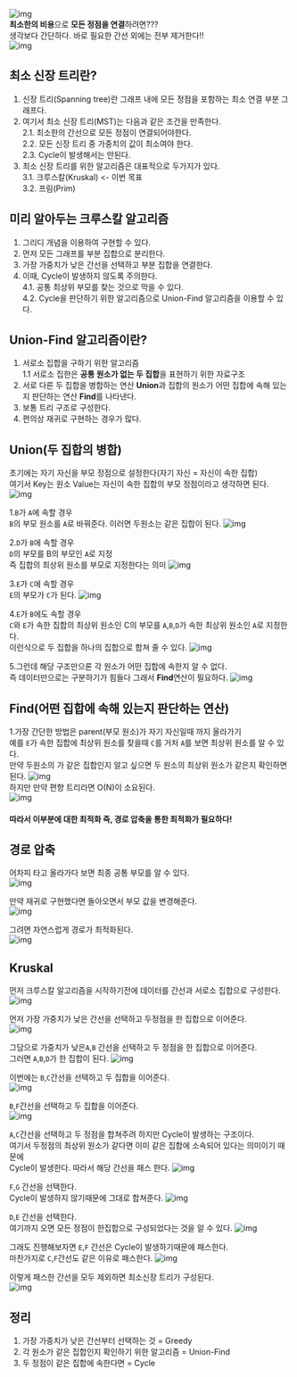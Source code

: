 ![img](../img/1.kru.png)  
**최소한의 비용**으로 **모든 정점을 연결**하려면???  
생각보다 간단하다. 바로 필요한 간선 외에는 전부 제거한다!!  
![img](../img/2.kru.png)  
  
  
## 최소 신장 트리란?
1. 신장 트리(Spanning tree)란 그래프 내에 모든 정점을 포함하는 최소 연결 부분 그래프다.  
2. 여기서 최소 신장 트리(MST)는 다음과 같은 조건을 만족한다.  
2.1. 최소한의 간선으로 모든 정점이 연결되어야한다.  
2.2. 모든 신장 트리 중 가중치의 값이 최소여야 한다.  
2.3. Cycle이 발생해서는 안된다.  
3. 최소 신장 트리를 위한 알고리즘은 대표적으로 두가지가 있다.  
3.1. 크루스칼(Kruskal) <- 이번 목표  
3.2. 프림(Prim)    
  
## 미리 알아두는 크루스칼 알고리즘
1. 그리디 개념을 이용하여 구현할 수 있다.  
2. 먼저 모든 그래프를 부분 집합으로 분리한다.  
3. 가장 가중치가 낮은 간선을 선택하고 부분 집합을 연결한다.  
4. 이때, Cycle이 발생하지 않도록 주의한다.  
4.1. 공통 최상위 부모를 찾는 것으로 막을 수 있다.  
4.2. Cycle을 판단하기 위한 알고리즘으로 Union-Find 알고리즘을 이용할 수 있다.  
  
  
## Union-Find 알고리즘이란?
1. 서로소 집합을 구하기 위한 알고리즘  
1.1 서로소 집한은 **공통 원소가 없는 두 집합**을 표현하기 위한 자료구조
2. 서로 다른 두 집합을 병합하는 연산 **Union**과 집합의 원소가 어떤 집합에 속해 있는지 판단하는 연산 **Find**를 나타낸다.
3. 보통 트리 구조로 구성한다.
4. 편의상 재귀로 구현하는 경우가 많다.  
  
## Union(두 집합의 병합)  
초기에는 자기 자신을 부모 정점으로 설정한다(자기 자신 = 자신이 속한 집합)  
여기서 Key는 원소 Value는 자신이 속한 집합의 부모 정점이라고 생각하면 된다.  
![img](../img/3.kru.png)  
  
1.`B`가 `A`에 속할 경우  
`B`의 부모 원소를 `A`로 바꿔준다. 이러면 두원소는 같은 집합이 된다.
  ![img](../img/4.kru.png)  
  
2.`D`가 `B`에 속할 경우  
`D`의 부모를 B의 부모인 `A`로 지정  
즉 집합의 최상위 원소를 부모로 지정한다는 의미
![img](../img/5.kru.png)  
  
3.`E`가 `C`에 속할 경우  
`E`의 부모가 `C`가 된다.
![img](../img/6.kru.png)  
  
4.`E`가 `B`에도 속할 경우  
`C`와 `E`가 속한 집합의 최상위 원소인 C의 부모를 `A`,`B`,`D`가 속한 최상위 원소인 `A`로 지정한다.  
이런식으로 두 집합을 하나의 집합으로 합쳐 줄 수 있다.
![img](../img/7.kru.png)  
  
5.그런데 해당 구조만으론 각 원소가 어떤 집합에 속한지 알 수 없다.  
즉 데이터만으로는 구분하기가 힘들다 그래서 **Find**연산이 필요하다.
![img](../img/8.kru.png)  
  
  
## Find(어떤 집합에 속해 있는지 판단하는 연산)  
  
1.가장 간단한 방법은 parent(부모 원소)가 자기 자신일때 까지 올라가기  
예를 `E`가 속한 집합에 최상위 원소를 찾을때 `C`를 거처 `A`를 보면 최상위 원소를 알 수 있다.  
만약 두원소의 가 같은 집합인지 알고 싶으면 두 원소의 최상위 원소가 같은지 확인하면 된다.
![img](../img/9.kru.png)  
하지만 만약 편향 트리라면 O(N)이 소요된다.  
![img](../img/10.kru.png)  
  
#### 따라서 이부분에 대한 최적화 즉, 경로 압축을 통한 최적화가 필요하다!  
  
## 경로 압축
어차피 타고 올라가다 보면 최종 공통 부모를 알 수 있다.  
![img](../img/10.kru.png)  
  
만약 재귀로 구현했다면 돌아오면서 부모 값을 변경해준다.  
![img](../img/11.kru.png)  
  
그려면 자연스럽게 경로가 최적화된다.  
![img](../img/12.kru.png)  
  
  
## Kruskal  
먼저 크루스칼 알고리즘을 시작하기전에 데이터를 간선과 서로소 집합으로 구성한다.  
![img](../img/13.kru.png)  
  
먼저 가장 가중치가 낮은 간선을 선택하고 두정점을 한 집합으로 이어준다.  
![img](../img/14.kru.png)  
  
그담으로 가중치가 낮은`A`,`B` 간선을 선택하고 두 정점을 한 집합으로 이어준다.  
그러면 `A`,`B`,`D`가 한 집합이 된다.
![img](../img/15.kru.png)  
  
이번에는 `B`,`C`간선을 선택하고 두 집합을 이어준다.  
![img](../img/16.kru.png)  
  
`B`,`F`간선을 선택하고 두 집합을 이어준다.  
![img](../img/18.kru.png)  
  
`A`,`C`간선을 선택하고 두 정점을 합쳐주려 하지만 Cycle이 발생하는 구조이다.  
여기서 두정점의 최상위 원소가 같다면 이미 같은 집합에 소속되어 있다는 의미이기 때문에  
Cycle이 발생한다. 따라서 해당 간선을 패스 한다.
![img](../img/17.kru.png)  
  
`F`,`G` 간선을 선택한다.  
Cycle이 발생하지 않기때문에 그대로 합쳐준다.
![img](../img/19.kru.png)  
  
`D`,`E` 간선을 선택한다.  
여기까지 오면 모든 정점이 한집합으로 구성되었다는 것을 알 수 있다.
![img](../img/20.kru.png)  
  
그래도 진행해보자면 `E`,`F` 간선은 Cycle이 발생하기때문에 패스한다.  
마찬가지로 `C`,`F`간선도 같은 이유로 패스한다.
![img](../img/21.kru.png)  
  
이렇게 패스한 간선을 모두 제외하면 최소신장 트리가 구성된다.  
![img](../img/22.kru.png)  
  
  
## 정리
1. 가장 가중치가 낮은 간선부터 선택하는 것 = Greedy
2. 각 원소가 같은 집합인지 확인하기 위한 알고리즘 = Union-Find
3. 두 정점이 같은 집합에 속한다면 = Cycle

